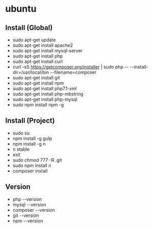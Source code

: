 # ubuntu

## Install (Global)
* sudo apt-get update
* sudo apt-get install apache2
* sudo apt-get install mysql-server
* sudo apt-get install php
* sudo apt-get install curl
* curl -sS https://getcomposer.org/installer | sudo php -- --install-dir=/usr/local/bin --filename=composer
* sudo apt-get install git
* sudo apt-get install npm
* sudo apt-get install php7.1-xml
* sudo apt-get install php-mbstring
* sudo apt-get install php-mysql
* sudo npm install npm -g

## Install (Project)
* sudo su
* npm install -g gulp
* npm install -g n
* n stable
* exit
* sudo chmod 777 -R .git
* sudo npm install n
* composer install

## Version
* php --version
* mysql --version
* composer --version
* git --version
* npm --version
